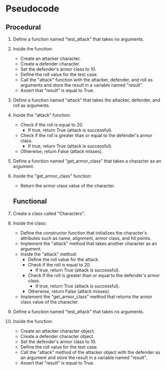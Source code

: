 # Pseudocode

## Procedural

1. Define a function named "test_attack" that takes no arguments.
2. Inside the function:
     - Create an attacker character.
     - Create a defender character.
     - Set the defender's armor class to 10.
     - Define the roll value for the test case.
     - Call the "attack" function with the attacker, defender, and roll as arguments and store the result in a variable named "result".
     - Assert that "result" is equal to True.

3. Define a function named "attack" that takes the attacker, defender, and roll as arguments.
4. Inside the "attack" function:
     - Check if the roll is equal to 20.
          - If true, return True (attack is successful).
     - Check if the roll is greater than or equal to the defender's armor class.
          - If true, return True (attack is successful).
     - Otherwise, return False (attack misses).

5. Define a function named "get_armor_class" that takes a character as an argument.
6. Inside the "get_armor_class" function:
     - Return the armor class value of the character.


    ## Functional

1. Create a class called "Characters".
2. Inside the class:
     - Define the constructor function that initializes the character's attributes such as name, alignment, armor class, and hit points.
     - Implement the "attack" method that takes another character as an argument.
     - Inside the "attack" method:
          - Define the roll value for the attack.
          - Check if the roll is equal to 20.
               - If true, return True (attack is successful).
          - Check if the roll is greater than or equal to the defender's armor class.
               - If true, return True (attack is successful).
          - Otherwise, return False (attack misses).
     - Implement the "get_armor_class" method that returns the armor class value of the character.
3. Define a function named "test_attack" that takes no arguments.
4. Inside the function:
     - Create an attacker character object.
     - Create a defender character object.
     - Set the defender's armor class to 10.
     - Define the roll value for the test case.
     - Call the "attack" method of the attacker object with the defender as an argument and store the result in a variable named "result".
     - Assert that "result" is equal to True.

